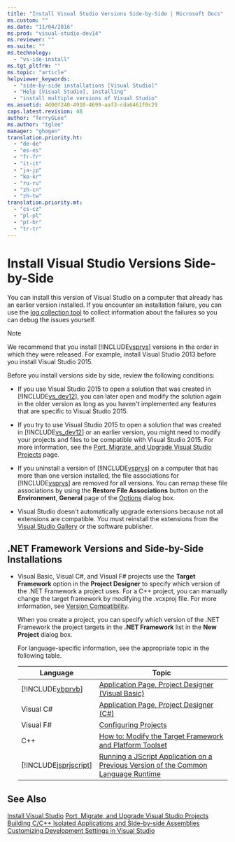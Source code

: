 ```yaml
---
title: "Install Visual Studio Versions Side-by-Side | Microsoft Docs"
ms.custom: ""
ms.date: "11/04/2016"
ms.prod: "visual-studio-dev14"
ms.reviewer: ""
ms.suite: ""
ms.technology: 
  - "vs-ide-install"
ms.tgt_pltfrm: ""
ms.topic: "article"
helpviewer_keywords: 
  - "side-by-side installations [Visual Studio]"
  - "Help [Visual Studio], installing"
  - "install multiple versions of Visual Studio"
ms.assetid: 4d00f240-4910-4699-aaf3-cda6461f0c29
caps.latest.revision: 48
author: "TerryGLee"
ms.author: "tglee"
manager: "ghogen"
translation.priority.ht: 
  - "de-de"
  - "es-es"
  - "fr-fr"
  - "it-it"
  - "ja-jp"
  - "ko-kr"
  - "ru-ru"
  - "zh-cn"
  - "zh-tw"
translation.priority.mt: 
  - "cs-cz"
  - "pl-pl"
  - "pt-br"
  - "tr-tr"
---
```

# Install Visual Studio Versions Side-by-Side
You can install this version of Visual Studio on a computer that already has an earlier version installed. If you encounter an installation failure, you can use the [log collection tool](http://go.microsoft.com/fwlink/?LinkId=262077) to collect information about the failures so you can debug the issues yourself.  
  
> [!NOTE]
>  We recommend that you install [!INCLUDE[vsprvs](../code-quality/includes/vsprvs_md.md)] versions in the order in which they were released. For example, install Visual Studio 2013 before you install Visual Studio 2015.  
  
 Before you install versions side by side, review the following conditions:  
  
-   If you use Visual Studio 2015 to open a solution that was created in [!INCLUDE[vs_dev12](../extensibility/includes/vs_dev12_md.md)], you can later open and modify the solution again in the older version as long as you haven't implemented any features that are specific to Visual Studio 2015.  
  
-   If you try to use Visual Studio 2015 to open a solution that was created in [!INCLUDE[vs_dev12](../extensibility/includes/vs_dev12_md.md)] or an earlier version, you might need to modify your projects and files to be compatible with Visual Studio 2015. For more information, see the [Port, Migrate, and Upgrade Visual Studio Projects](../misc/port-migrate-and-upgrade-visual-studio-projects-in-visual-studio-15-rc.md) page.  
  
-   If you uninstall a version of [!INCLUDE[vsprvs](../code-quality/includes/vsprvs_md.md)] on a computer that has more than one version installed, the file associations for [!INCLUDE[vsprvs](../code-quality/includes/vsprvs_md.md)] are removed for all versions. You can remap these file associations by using the **Restore File Associations** button on the **Environment**, **General** page of the [Options](../ide/reference/general-environment-options-dialog-box.md) dialog box.  
  
-   Visual Studio doesn't automatically upgrade extensions because not all extensions are compatible. You must reinstall the extensions from the [Visual Studio Gallery](http://go.microsoft.com/fwlink/?LinkId=178891) or the software publisher.  
  
## .NET Framework Versions and Side-by-Side Installations  
  
-   Visual Basic, Visual C#, and Visual F# projects use the **Target Framework** option in the **Project Designer** to specify which version of the .NET Framework a project uses. For a C++ project, you can manually change the target framework by modifying the .vcxproj file. For more information, see [Version Compatibility](http://msdn.microsoft.com/en-us/Library/2f25e522-456a-48c3-8a53-e5f39275649f).  
  
     When you create a project, you can specify which version of the .NET Framework the project targets in the **.NET Framework** list in the **New Project** dialog box.  
  
     For language-specific information, see the appropriate topic in the following table.  
  
    |Language|Topic|  
    |--------------|-----------|  
    |[!INCLUDE[vbprvb](../code-quality/includes/vbprvb_md.md)]|[Application Page, Project Designer (Visual Basic)](../ide/reference/application-page-project-designer-visual-basic.md)|  
    |Visual C#|[Application Page, Project Designer (C#)](../ide/reference/application-page-project-designer-csharp.md)|  
    |Visual F#|[Configuring Projects](http://msdn.microsoft.com/en-us/Library/a1489abb-6294-4f8f-b71f-2cb126393526)|  
    |C++|[How to: Modify the Target Framework and Platform Toolset](http://msdn.microsoft.com/en-us/Library/031b1d54-e6e1-4da7-9868-3e75a87d9ffe)|  
    |[!INCLUDE[jsprjscript](../debugger/debug-interface-access/includes/jsprjscript_md.md)]|[Running a JScript Application on a Previous Version of the Common Language Runtime](http://msdn.microsoft.com/en-us/bbea51b5-ac03-4e6c-b9a6-f487ef63eda5)|  
  
## See Also  
 [Install Visual Studio](../install/install-visual-studio-2015.md)
 [Port, Migrate, and Upgrade Visual Studio Projects](../misc/port-migrate-and-upgrade-visual-studio-projects-in-visual-studio-15-rc.md)   
 [Building C/C++ Isolated Applications and Side-by-side Assemblies](/visual-cpp/build/building-c-cpp-isolated-applications-and-side-by-side-assemblies)   
 [Customizing Development Settings in Visual Studio](http://msdn.microsoft.com/en-us/22c4debb-4e31-47a8-8f19-16f328d7dcd3)